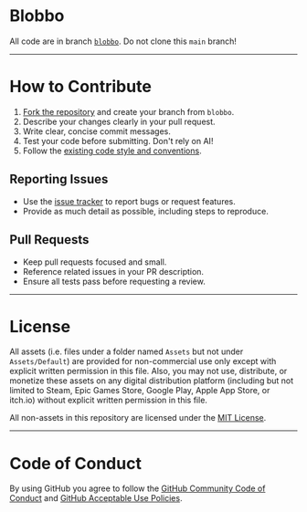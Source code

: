 # Blobbo

All code are in branch [`blobbo`](https://github.com/Happypig375/Blobbo/tree/blobbo). Do not clone this `main` branch!

---

# How to Contribute

1. [Fork the repository](https://github.com/happypig375/Blobbo/fork) and create your branch from `blobbo`.
2. Describe your changes clearly in your pull request.
3. Write clear, concise commit messages.
4. Test your code before submitting. Don't rely on AI!
5. Follow the [existing code style and conventions](https://github.com/bryanedds/Nu/blob/master/Standard.md).

## Reporting Issues

- Use the [issue tracker](https://github.com/happypig375/Blobbo/issues) to report bugs or request features.
- Provide as much detail as possible, including steps to reproduce.

## Pull Requests

- Keep pull requests focused and small.
- Reference related issues in your PR description.
- Ensure all tests pass before requesting a review.

---

# License

All assets (i.e. files under a folder named `Assets` but not under `Assets/Default`) are provided for non-commercial use only except with explicit written permission in this file. Also, you may not use, distribute, or monetize these assets on any digital distribution platform (including but not limited to Steam, Epic Games Store, Google Play, Apple App Store, or itch.io) without explicit written permission in this file.

All non-assets in this repository are licensed under the [MIT License](https://choosealicense.com/licenses/mit/).

---

# Code of Conduct

By using GitHub you agree to follow the [GitHub Community Code of Conduct](https://docs.github.com/en/site-policy/github-terms/github-community-code-of-conduct) and [GitHub Acceptable Use Policies](https://docs.github.com/en/site-policy/acceptable-use-policies/github-acceptable-use-policies).